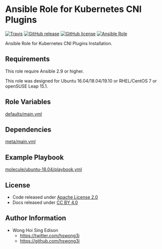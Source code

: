 # Ansible Role for Kubernetes CNI Plugins

[![Travis](https://img.shields.io/travis/alvistack/ansible-role-kubernetes-cni.svg)](https://travis-ci.org/alvistack/ansible-role-kubernetes-cni)
[![GitHub release](https://img.shields.io/github/release/alvistack/ansible-role-kubernetes-cni.svg)](https://github.com/alvistack/ansible-role-kubernetes-cni)
[![GitHub license](https://img.shields.io/github/license/alvistack/ansible-role-kubernetes-cni.svg)](https://github.com/alvistack/ansible-role-kubernetes-cni/blob/master/LICENSE)
[![Ansible Role](https://img.shields.io/badge/galaxy-alvistack.kubernetes_cni-blue.svg)](https://galaxy.ansible.com/alvistack/kubernetes_cni)

Ansible Role for Kubernetes CNI Plugins Installation.

## Requirements

This role require Ansible 2.9 or higher.

This role was designed for Ubuntu 16.04/18.04/19.10 or RHEL/CentOS 7 or openSUSE Leap 15.1.

## Role Variables

[defaults/main.yml](defaults/main.yml)

## Dependencies

[meta/main.yml](meta/main.yml)

## Example Playbook

[molecule/ubuntu-18.04/playbook.yml](molecule/ubuntu-18.04/playbook.yml)

## License

  - Code released under [Apache License 2.0](LICENSE)
  - Docs released under [CC BY 4.0](http://creativecommons.org/licenses/by/4.0/)

## Author Information

  - Wong Hoi Sing Edison
      - <https://twitter.com/hswong3i>
      - <https://github.com/hswong3i>

